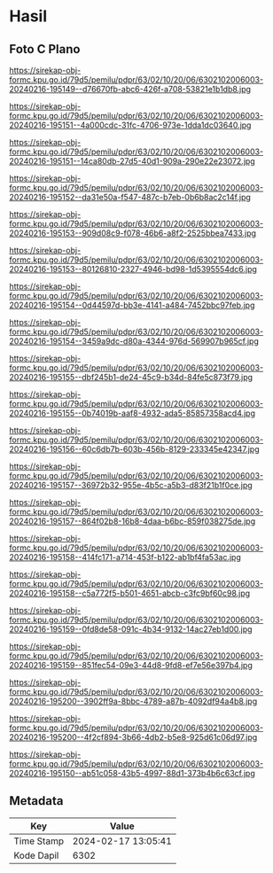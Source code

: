 # Hasil

## Foto C Plano

https://sirekap-obj-formc.kpu.go.id/79d5/pemilu/pdpr/63/02/10/20/06/6302102006003-20240216-195149--d76670fb-abc6-426f-a708-53821e1b1db8.jpg

https://sirekap-obj-formc.kpu.go.id/79d5/pemilu/pdpr/63/02/10/20/06/6302102006003-20240216-195151--4a000cdc-31fc-4706-973e-1dda1dc03640.jpg

https://sirekap-obj-formc.kpu.go.id/79d5/pemilu/pdpr/63/02/10/20/06/6302102006003-20240216-195151--14ca80db-27d5-40d1-909a-290e22e23072.jpg

https://sirekap-obj-formc.kpu.go.id/79d5/pemilu/pdpr/63/02/10/20/06/6302102006003-20240216-195152--da31e50a-f547-487c-b7eb-0b6b8ac2c14f.jpg

https://sirekap-obj-formc.kpu.go.id/79d5/pemilu/pdpr/63/02/10/20/06/6302102006003-20240216-195153--909d08c9-f078-46b6-a8f2-2525bbea7433.jpg

https://sirekap-obj-formc.kpu.go.id/79d5/pemilu/pdpr/63/02/10/20/06/6302102006003-20240216-195153--80126810-2327-4946-bd98-1d5395554dc6.jpg

https://sirekap-obj-formc.kpu.go.id/79d5/pemilu/pdpr/63/02/10/20/06/6302102006003-20240216-195154--0d44597d-bb3e-4141-a484-7452bbc97feb.jpg

https://sirekap-obj-formc.kpu.go.id/79d5/pemilu/pdpr/63/02/10/20/06/6302102006003-20240216-195154--3459a9dc-d80a-4344-976d-569907b965cf.jpg

https://sirekap-obj-formc.kpu.go.id/79d5/pemilu/pdpr/63/02/10/20/06/6302102006003-20240216-195155--dbf245b1-de24-45c9-b34d-84fe5c873f79.jpg

https://sirekap-obj-formc.kpu.go.id/79d5/pemilu/pdpr/63/02/10/20/06/6302102006003-20240216-195155--0b74019b-aaf8-4932-ada5-85857358acd4.jpg

https://sirekap-obj-formc.kpu.go.id/79d5/pemilu/pdpr/63/02/10/20/06/6302102006003-20240216-195156--60c6db7b-603b-456b-8129-233345e42347.jpg

https://sirekap-obj-formc.kpu.go.id/79d5/pemilu/pdpr/63/02/10/20/06/6302102006003-20240216-195157--36972b32-955e-4b5c-a5b3-d83f21b1f0ce.jpg

https://sirekap-obj-formc.kpu.go.id/79d5/pemilu/pdpr/63/02/10/20/06/6302102006003-20240216-195157--864f02b8-16b8-4daa-b6bc-859f038275de.jpg

https://sirekap-obj-formc.kpu.go.id/79d5/pemilu/pdpr/63/02/10/20/06/6302102006003-20240216-195158--414fc171-a714-453f-b122-ab1bf4fa53ac.jpg

https://sirekap-obj-formc.kpu.go.id/79d5/pemilu/pdpr/63/02/10/20/06/6302102006003-20240216-195158--c5a772f5-b501-4651-abcb-c3fc9bf60c98.jpg

https://sirekap-obj-formc.kpu.go.id/79d5/pemilu/pdpr/63/02/10/20/06/6302102006003-20240216-195159--0fd8de58-091c-4b34-9132-14ac27eb1d00.jpg

https://sirekap-obj-formc.kpu.go.id/79d5/pemilu/pdpr/63/02/10/20/06/6302102006003-20240216-195159--851fec54-09e3-44d8-9fd8-ef7e56e397b4.jpg

https://sirekap-obj-formc.kpu.go.id/79d5/pemilu/pdpr/63/02/10/20/06/6302102006003-20240216-195200--3902ff9a-8bbc-4789-a87b-4092df94a4b8.jpg

https://sirekap-obj-formc.kpu.go.id/79d5/pemilu/pdpr/63/02/10/20/06/6302102006003-20240216-195200--4f2cf894-3b66-4db2-b5e8-925d61c06d97.jpg

https://sirekap-obj-formc.kpu.go.id/79d5/pemilu/pdpr/63/02/10/20/06/6302102006003-20240216-195150--ab51c058-43b5-4997-88d1-373b4b6c63cf.jpg


## Metadata

| Key        | Value               |
| ---------- | ------------------- |
| Time Stamp | 2024-02-17 13:05:41 |
| Kode Dapil | 6302                |



